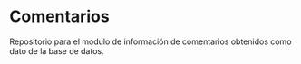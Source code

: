 # Comentarios
Repositorio para el modulo de información de comentarios obtenidos como dato de la base de datos.
